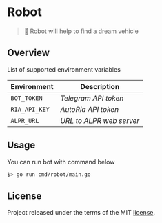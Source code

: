 # Robot

> :blue_car: Robot will help to find a dream vehicle

## Overview

List of supported environment variables

| Environment   | Description              |
|---------------|--------------------------|
| `BOT_TOKEN`   | *Telegram API token*     |
| `RIA_API_KEY` | *AutoRia API token*      |
| `ALPR_URL`    | *URL to ALPR web server* |

## Usage

You can run bot with command below

```sh
$> go run cmd/robot/main.go
```

## License

Project released under the terms of the MIT [license](./LICENSE).
